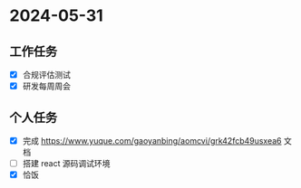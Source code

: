 # 2024-05-31

## 工作任务

- [x] 合规评估测试
- [x] 研发每周周会

## 个人任务

- [x] 完成 https://www.yuque.com/gaoyanbing/aomcvi/grk42fcb49usxea6 文档
- [ ] 搭建 react 源码调试环境
- [x] 恰饭
